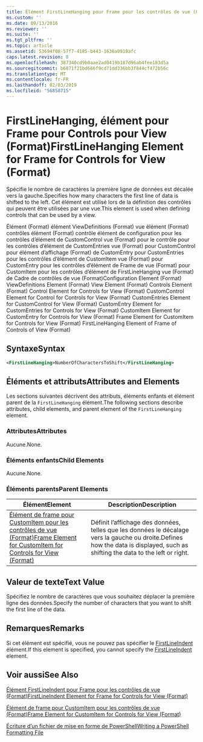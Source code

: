 ```yaml
---
title: Élément FirstLineHanging pour Frame pour les contrôles de vue (Format) | Microsoft Docs
ms.custom: ''
ms.date: 09/13/2016
ms.reviewer: ''
ms.suite: ''
ms.tgt_pltfrm: ''
ms.topic: article
ms.assetid: 53694f08-57f7-4185-b443-1636a0918afc
caps.latest.revision: 8
ms.openlocfilehash: 387340cd9b0aae2ad0419b187d96ab4fee183d5a
ms.sourcegitcommit: b6871f21bd666f9cd71dd336bb3f844cf472b56c
ms.translationtype: MT
ms.contentlocale: fr-FR
ms.lasthandoff: 02/03/2019
ms.locfileid: "56858715"
---
```

# <a name="firstlinehanging-element-for-frame-for-controls-for-view-format"></a><span data-ttu-id="cb571-102">FirstLineHanging, élément pour Frame pour Controls pour View (Format)</span><span class="sxs-lookup"><span data-stu-id="cb571-102">FirstLineHanging Element for Frame for Controls for View (Format)</span></span>

<span data-ttu-id="cb571-103">Spécifie le nombre de caractères la première ligne de données est décalée vers la gauche.</span><span class="sxs-lookup"><span data-stu-id="cb571-103">Specifies how many characters the first line of data is shifted to the left.</span></span> <span data-ttu-id="cb571-104">Cet élément est utilisé lors de la définition des contrôles qui peuvent être utilisées par une vue.</span><span class="sxs-lookup"><span data-stu-id="cb571-104">This element is used when defining controls that can be used by a view.</span></span>

<span data-ttu-id="cb571-105">Élément (Format) élément ViewDefinitions (Format) vue élément (Format) contrôles élément (Format) contrôle élément de configuration pour les contrôles d’élément de CustomControl vue (Format) pour le contrôle pour les contrôles d’élément de CustomEntries vue (Format) pour CustomControl pour élément d’affichage (Format) de CustomEntry pour CustomEntries pour les contrôles d’élément de CustomItem vue (Format) pour CustomEntry pour les contrôles d’élément de Frame de vue (Format) pour CustomItem pour les contrôles d’élément de FirstLineHanging vue (Format) de Cadre de contrôles de vue (Format)</span><span class="sxs-lookup"><span data-stu-id="cb571-105">Configuration Element (Format) ViewDefinitions Element (Format) View Element (Format) Controls Element (Format) Control Element for Controls for View (Format) CustomControl Element for Control for Controls for View (Format) CustomEntries Element for CustomControl for View (Format) CustomEntry Element for CustomEntries for Controls for View (Format) CustomItem Element for CustomEntry for Controls for View (Format) Frame Element for CustomItem for Controls for View (Format) FirstLineHanging Element of Frame of Controls of View (Format)</span></span>

## <a name="syntax"></a><span data-ttu-id="cb571-106">Syntaxe</span><span class="sxs-lookup"><span data-stu-id="cb571-106">Syntax</span></span>

```xml
<FirstLineHanging>NumberOfCharactersToShift</FirstLineHanging>
```

## <a name="attributes-and-elements"></a><span data-ttu-id="cb571-107">Éléments et attributs</span><span class="sxs-lookup"><span data-stu-id="cb571-107">Attributes and Elements</span></span>

<span data-ttu-id="cb571-108">Les sections suivantes décrivent des attributs, éléments enfants et élément parent de la `FirstLineHanging` élément.</span><span class="sxs-lookup"><span data-stu-id="cb571-108">The following sections describe attributes, child elements, and parent element of the `FirstLineHanging` element.</span></span>

### <a name="attributes"></a><span data-ttu-id="cb571-109">Attributes</span><span class="sxs-lookup"><span data-stu-id="cb571-109">Attributes</span></span>

<span data-ttu-id="cb571-110">Aucune.</span><span class="sxs-lookup"><span data-stu-id="cb571-110">None.</span></span>

### <a name="child-elements"></a><span data-ttu-id="cb571-111">Éléments enfants</span><span class="sxs-lookup"><span data-stu-id="cb571-111">Child Elements</span></span>

<span data-ttu-id="cb571-112">Aucune.</span><span class="sxs-lookup"><span data-stu-id="cb571-112">None.</span></span>

### <a name="parent-elements"></a><span data-ttu-id="cb571-113">Éléments parents</span><span class="sxs-lookup"><span data-stu-id="cb571-113">Parent Elements</span></span>

|<span data-ttu-id="cb571-114">Élément</span><span class="sxs-lookup"><span data-stu-id="cb571-114">Element</span></span>|<span data-ttu-id="cb571-115">Description</span><span class="sxs-lookup"><span data-stu-id="cb571-115">Description</span></span>|
|-------------|-----------------|
|[<span data-ttu-id="cb571-116">Élément de frame pour CustomItem pour les contrôles de vue (Format)</span><span class="sxs-lookup"><span data-stu-id="cb571-116">Frame Element for CustomItem for Controls for View (Format)</span></span>](./frame-element-for-customitem-for-controls-for-view-format.md)|<span data-ttu-id="cb571-117">Définit l’affichage des données, telles que les données le décalage vers la gauche ou droite.</span><span class="sxs-lookup"><span data-stu-id="cb571-117">Defines how the data is displayed, such as shifting the data to the left or right.</span></span>|

## <a name="text-value"></a><span data-ttu-id="cb571-118">Valeur de texte</span><span class="sxs-lookup"><span data-stu-id="cb571-118">Text Value</span></span>

<span data-ttu-id="cb571-119">Spécifiez le nombre de caractères que vous souhaitez déplacer la première ligne des données.</span><span class="sxs-lookup"><span data-stu-id="cb571-119">Specify the number of characters that you want to shift the first line of the data.</span></span>

## <a name="remarks"></a><span data-ttu-id="cb571-120">Remarques</span><span class="sxs-lookup"><span data-stu-id="cb571-120">Remarks</span></span>

<span data-ttu-id="cb571-121">Si cet élément est spécifié, vous ne pouvez pas spécifier le [FirstLineIndent](./firstlineindent-element-for-frame-for-controls-for-view-format.md) élément.</span><span class="sxs-lookup"><span data-stu-id="cb571-121">If this element is specified, you cannot specify the [FirstLineIndent](./firstlineindent-element-for-frame-for-controls-for-view-format.md) element.</span></span>

## <a name="see-also"></a><span data-ttu-id="cb571-122">Voir aussi</span><span class="sxs-lookup"><span data-stu-id="cb571-122">See Also</span></span>

[<span data-ttu-id="cb571-123">Élément FirstLineIndent pour Frame pour les contrôles de vue (Format)</span><span class="sxs-lookup"><span data-stu-id="cb571-123">FirstLineIndent Element for Frame for Controls for View (Format)</span></span>](./firstlineindent-element-for-frame-for-controls-for-view-format.md)

[<span data-ttu-id="cb571-124">Élément de frame pour CustomItem pour les contrôles de vue (Format)</span><span class="sxs-lookup"><span data-stu-id="cb571-124">Frame Element for CustomItem for Controls for View (Format)</span></span>](./frame-element-for-customitem-for-controls-for-view-format.md)

[<span data-ttu-id="cb571-125">Écriture d’un fichier de mise en forme de PowerShell</span><span class="sxs-lookup"><span data-stu-id="cb571-125">Writing a PowerShell Formatting File</span></span>](./writing-a-powershell-formatting-file.md)
